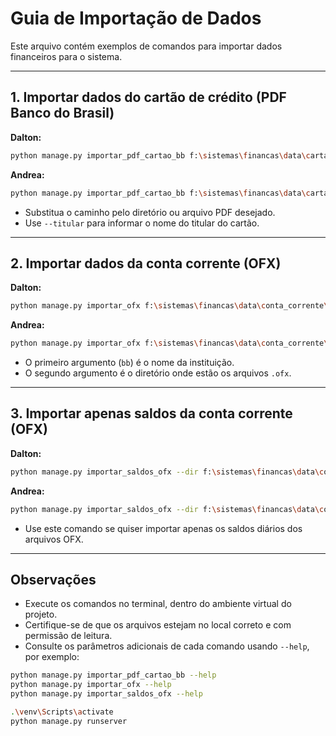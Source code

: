 # Guia de Importação de Dados

Este arquivo contém exemplos de comandos para importar dados financeiros para o sistema.

---

## 1. Importar dados do cartão de crédito (PDF Banco do Brasil)

**Dalton:**
```sh
python manage.py importar_pdf_cartao_bb f:\sistemas\financas\data\cartao_bb\dalton --titular dalton
```

**Andrea:**
```sh
python manage.py importar_pdf_cartao_bb f:\sistemas\financas\data\cartao_bb\andrea --titular andrea
```

- Substitua o caminho pelo diretório ou arquivo PDF desejado.
- Use `--titular` para informar o nome do titular do cartão.

---

## 2. Importar dados da conta corrente (OFX)

**Dalton:**
```sh
python manage.py importar_ofx f:\sistemas\financas\data\conta_corrente\dalton\2025
```

**Andrea:**
```sh
python manage.py importar_ofx f:\sistemas\financas\data\conta_corrente\andrea\2025
```

- O primeiro argumento (`bb`) é o nome da instituição.
- O segundo argumento é o diretório onde estão os arquivos `.ofx`.

---

## 3. Importar apenas saldos da conta corrente (OFX)

**Dalton:**
```sh
python manage.py importar_saldos_ofx --dir f:\sistemas\financas\data\conta_corrente\dalton\bb
```

**Andrea:**
```sh
python manage.py importar_saldos_ofx --dir f:\sistemas\financas\data\conta_corrente\andrea\bb
```

- Use este comando se quiser importar apenas os saldos diários dos arquivos OFX.

---

## Observações

- Execute os comandos no terminal, dentro do ambiente virtual do projeto.
- Certifique-se de que os arquivos estejam no local correto e com permissão de leitura.
- Consulte os parâmetros adicionais de cada comando usando `--help`, por exemplo:

```sh
python manage.py importar_pdf_cartao_bb --help
python manage.py importar_ofx --help
python manage.py importar_saldos_ofx --help
```

```sh
.\venv\Scripts\activate
python manage.py runserver
```